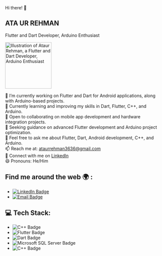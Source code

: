 <html>
 <head>
  <script src="https://cdn.tailwindcss.com">
  </script>
  <link href="https://cdnjs.cloudflare.com/ajax/libs/font-awesome/5.15.3/css/all.min.css" rel="stylesheet"/>
  <link href="https://fonts.googleapis.com/css2?family=Roboto:wght@400;700&amp;display=swap" rel="stylesheet"/>
 </head>
    Hi there!
    <span class="wave">
     👋
    </span>
   </h1>
   <div class="bg-purple-100 p-6 rounded-lg mb-4">
    <h2 class="text-2xl font-bold mb-2">
     ATA UR REHMAN
    </h2>
    <p class="text-xl text-gray-700">
     Flutter and Dart Developer, Arduino Enthusiast
    </p>
    <img alt="Illustration of Ataur Rehman, a Flutter and Dart Developer, Arduino Enthusiast" class="mt-4" height="150" src="https://storage.googleapis.com/a1aa/image/7rY0MDDk55Ifwsu9w-4jZqiQTH6CflOag9dPudfJ4go.jpg" width="150"/>
   </div>
   <p class="mb-4">
    🔭 I’m currently working on Flutter and Dart for Android applications, along with Arduino-based projects.
    <br/>
    🌱 Currently learning and improving my skills in Dart, Flutter, C++, and Arduino.
    <br/>
    👯 Open to collaborating on mobile app development and hardware integration projects.
    <br/>
    🤔 Seeking guidance on advanced Flutter development and Arduino project optimization.
    <br/>
    💬 Feel free to ask me about Flutter, Dart, Android development, C++, and Arduino.
    <br/>
    📫 Reach me at:
    <a class="text-blue-500" href="mailto:ataurrehman3636@gmail.com">
     ataurrehman3636@gmail.com
    </a>
    <br/>
    💼 Connect with me on
    <a class="text-blue-500" href="https://linkedin.com/in/ataurrehman-cs">
     LinkedIn
    </a>
    <br/>
    😄 Pronouns: He/Him
   </p>
   <h2 class="text-xl font-bold mb-2">
    Find me around the web
    <span class="earth">
     🌍
    </span>
    :
   </h2>
   <ul class="list-disc pl-5 mb-4">
    <li class="mb-2">
     <a class="text-blue-500" href="https://linkedin.com/in/ataurrehman-cs">
      <img alt="LinkedIn Badge" src="https://img.shields.io/badge/LinkedIn-#0077B5.svg?logo=linkedin&amp;logoColor=white"/>
     </a>
    </li>
    <li class="mb-2">
     <a class="text-blue-500" href="mailto:ataurrehman3636@gmail.com">
      <img alt="Email Badge" src="https://img.shields.io/badge/Email-D14836?logo=gmail&amp;logoColor=white"/>
     </a>
    </li>
   </ul>
   <h2 class="text-xl font-bold mb-2">
    💻 Tech Stack:
   </h2>
   <ul class="list-disc pl-5">
    <li class="mb-2">
     <img alt="C++ Badge" src="https://img.shields.io/badge/c++-#00599C.svg?style=for-the-badge&amp;logo=c++&amp;logoColor=white"/>
    </li>
    <li class="mb-2">
     <img alt="Flutter Badge" src="https://img.shields.io/badge/Flutter-#02569B.svg?style=for-the-badge&amp;logo=Flutter&amp;logoColor=white"/>
    </li>
    <li class="mb-2">
     <img alt="Dart Badge" src="https://img.shields.io/badge/dart-#0175C2.svg?style=for-the-badge&amp;logo=dart&amp;logoColor=white"/>
    </li>
    <li class="mb-2">
     <img alt="Microsoft SQL Server Badge" src="https://img.shields.io/badge/Microsoft SQL Server-CC2927?style=for-the-badge&amp;logo=microsoft sql server&amp;logoColor=white"/>
    </li>
    <li class="mb-2">
     <img alt="C++ Badge" src="https://img.shields.io/badge/c++-#00599C.svg?style=for-the-badge&amp;logo=c++&amp;logoColor=white"/>
    </li>
   </ul>
  </div>
 </body>
</html>
